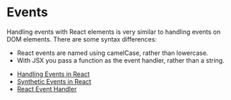 # Events

Handling events with React elements is very similar to handling events on DOM elements. There are some syntax differences:

* React events are named using camelCase, rather than lowercase.
* With JSX you pass a function as the event handler, rather than a string.

- [Handling Events in React](https://reactjs.org/docs/handling-events.html)
- [Synthetic Events in React](https://reactjs.org/docs/events.html)
- [React Event Handler](https://www.robinwieruch.de/react-event-handler/)
